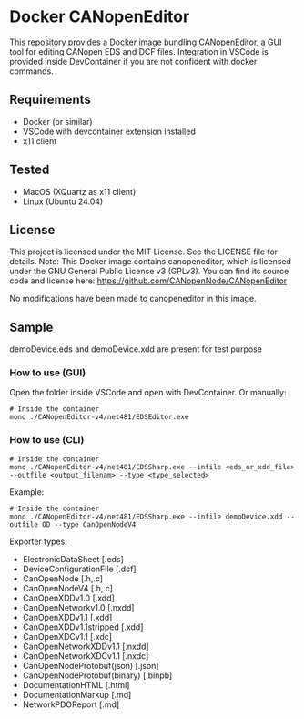 # Docker CANopenEditor

This repository provides a Docker image bundling [CANopenEditor](https://github.com/robincornelius/canopeneditor), a GUI tool for editing CANopen EDS and DCF files.
Integration in VSCode is provided inside DevContainer if you are not confident with docker commands.

## Requirements

- Docker (or similar)
- VSCode with devcontainer extension installed
- x11 client

## Tested

- MacOS (XQuartz as x11 client)
- Linux (Ubuntu 24.04)

## License

This project is licensed under the MIT License. See the LICENSE file for details.
Note: This Docker image contains canopeneditor, which is licensed under the GNU General Public License v3 (GPLv3). You can find its source code and license here:
https://github.com/CANopenNode/CANopenEditor

No modifications have been made to canopeneditor in this image.

## Sample

demoDevice.eds and demoDevice.xdd are present for test purpose

### How to use (GUI)

Open the folder inside VSCode and open with DevContainer.
Or manually:

```shell
# Inside the container
mono ./CANopenEditor-v4/net481/EDSEditor.exe
```

### How to use (CLI)

```shell
# Inside the container
mono ./CANopenEditor-v4/net481/EDSSharp.exe --infile <eds_or_xdd_file> --outfile <output_filenam> --type <type_selected>
```
Example:
```shell
# Inside the container
mono ./CANopenEditor-v4/net481/EDSSharp.exe --infile demoDevice.xdd --outfile OD --type CanOpenNodeV4
```

Exporter types:
  - ElectronicDataSheet [.eds]
  - DeviceConfigurationFile [.dcf]
  - CanOpenNode [.h,.c]
  - CanOpenNodeV4 [.h,.c]
  - CanOpenXDDv1.0 [.xdd]
  - CanOpenNetworkv1.0 [.nxdd]
  - CanOpenXDDv1.1 [.xdd]
  - CanOpenXDDv1.1stripped [.xdd]
  - CanOpenXDCv1.1 [.xdc]
  - CanOpenNetworkXDDv1.1 [.nxdd]
  - CanOpenNetworkXDCv1.1 [.nxdc]
  - CanOpenNodeProtobuf(json) [.json]
  - CanOpenNodeProtobuf(binary) [.binpb]
  - DocumentationHTML [.html]
  - DocumentationMarkup [.md]
  - NetworkPDOReport [.md]
